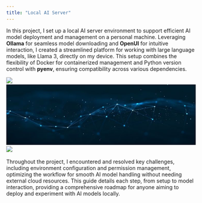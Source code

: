 ```yaml
---
title: "Local AI Server"
---
```



In this project, I set up a local AI server environment to support efficient AI model deployment and management on a personal machine. Leveraging **Ollama** for seamless model downloading and **OpenUI** for intuitive interaction, I created a streamlined platform for working with large language models, like Llama 3, directly on my device. This setup combines the flexibility of Docker for containerized management and Python version control with **pyenv**, ensuring compatibility across various dependencies. 

![](/blog/ai1.jpeg)
![](/static/images/ai1.jpeg)
![](/images/ai1.jpeg)

Throughout the project, I encountered and resolved key challenges, including environment configuration and permission management, optimizing the workflow for smooth AI model handling without needing external cloud resources. This guide details each step, from setup to model interaction, providing a comprehensive roadmap for anyone aiming to deploy and experiment with AI models locally.

